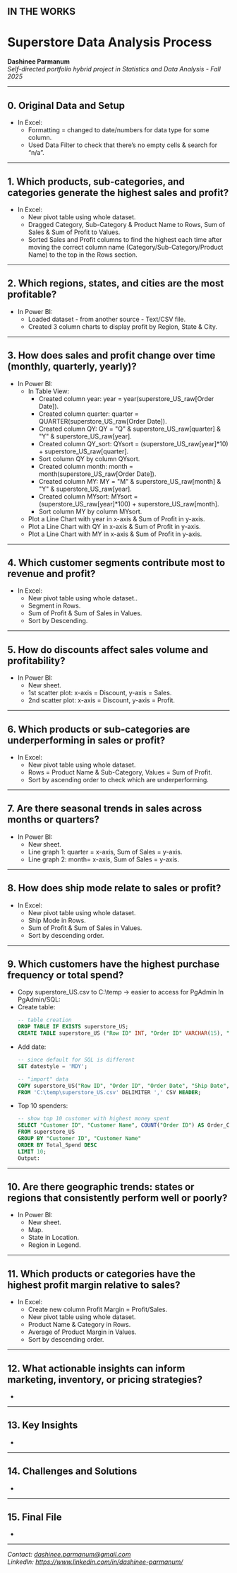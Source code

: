 ## IN THE WORKS

# Superstore Data Analysis Process

**Dashinee Parmanum**  
*Self-directed portfolio hybrid project in Statistics and Data Analysis - Fall 2025*

---
## 0. Original Data and Setup
- In Excel:
  - Formatting = changed to date/numbers for data type for some column.
  - Used Data Filter to check that there’s no empty cells & search for “n/a”.

---
## 1. Which products, sub-categories, and categories generate the highest sales and profit? 
- In Excel:
  - New pivot table using whole dataset.
  - Dragged Category, Sub-Category & Product Name to Rows, Sum of Sales & Sum of Profit to Values.
  - Sorted Sales and Profit columns to find the highest each time after moving the correct column name (Category/Sub-Category/Product Name) to the top in the Rows section.

---
## 2. Which regions, states, and cities are the most profitable?  
- In Power BI:
  - Loaded dataset - from another source - Text/CSV file.
  - Created 3 column charts to display profit by Region, State & City.

---
## 3. How does sales and profit change over time (monthly, quarterly, yearly)?  
- In Power BI:
  - In Table View:
    - Created column year: year = year(superstore_US_raw[Order Date]).
    - Created column quarter: quarter = QUARTER(superstore_US_raw[Order Date]).
    - Created column QY: QY = "Q" & superstore_US_raw[quarter] & "Y" & superstore_US_raw[year].
    - Created column QY_sort: QYsort = (superstore_US_raw[year]*10) + superstore_US_raw[quarter].
    - Sort column QY by column QYsort.
    - Created column month: month = month(superstore_US_raw[Order Date]).
    - Created column MY: MY = "M" & superstore_US_raw[month] & "Y" & superstore_US_raw[year].
    - Created column MYsort: MYsort = (superstore_US_raw[year]*100) + superstore_US_raw[month].
    - Sort column MY by column MYsort.
  - Plot a Line Chart with year in x-axis & Sum of Profit in y-axis.
  - Plot a Line Chart with QY in x-axis & Sum of Profit in y-axis.
  - Plot a Line Chart with MY in x-axis & Sum of Profit in y-axis.

---
## 4. Which customer segments contribute most to revenue and profit?
- In Excel:
  - New pivot table using whole dataset..
  - Segment in Rows.
  - Sum of Profit & Sum of Sales in Values.
  - Sort by Descending.

---
 ## 5. How do discounts affect sales volume and profitability?
- In Power BI:
  - New sheet.
  - 1st scatter plot: x-axis = Discount, y-axis = Sales.
  - 2nd scatter plot: x-axis = Discount, y-axis = Profit.

---
## 6. Which products or sub-categories are underperforming in sales or profit?
- In Excel:
  - New pivot table using whole dataset.
  - Rows = Product Name & Sub-Category, Values = Sum of Profit.
  - Sort by ascending order to check which are underperforming.

---
## 7. Are there seasonal trends in sales across months or quarters? 
- In Power BI:
  - New sheet.
  - Line graph 1: quarter = x-axis, Sum of Sales = y-axis.
  - Line graph 2: month= x-axis, Sum of Sales = y-axis.

---
## 8. How does ship mode relate to sales or profit?
- In Excel:
  - New pivot table using whole dataset.
  - Ship Mode in Rows.
  - Sum of Profit & Sum of Sales in Values.
  - Sort by descending order.

---
## 9. Which customers have the highest purchase frequency or total spend? 
- Copy superstore_US.csv to C:\temp -> easier to access for PgAdmin
In PgAdmin/SQL:
- Create table: 
   ```sql
  -- table creation
  DROP TABLE IF EXISTS superstore_US;
  CREATE TABLE superstore_US ("Row ID" INT, "Order ID" VARCHAR(15), "Order Date" DATE, "Ship Date" DATE, "Ship Mode" VARCHAR(20), "Customer ID" VARCHAR(10), "Customer Name" VARCHAR(100), Segment VARCHAR(15), Country VARCHAR(100), City VARCHAR(100), State VARCHAR(100), "Postal Code" VARCHAR(10), Region VARCHAR(10), "Product ID" VARCHAR(15), Category VARCHAR(100), "Sub-Category" VARCHAR(100), "Product Name" VARCHAR(255), Sales FLOAT, Quantity INT, Discount FLOAT, Profit FLOAT);
    ```
- Add date:
  ```sql
  -- since default for SQL is different
  SET datestyle = 'MDY';

  -- "import" data
  COPY superstore_US("Row ID", "Order ID", "Order Date", "Ship Date", "Ship Mode", "Customer ID", "Customer Name", Segment, Country, City, State,"Postal Code", Region, "Product ID", Category, "Sub-Category", "Product Name", Sales, Quantity, Discount, Profit) 
  FROM 'C:\temp\superstore_US.csv' DELIMITER ',' CSV HEADER;	
  ```
- Top 10 spenders: 
  ```sql
  -- show top 10 customer with highest money spent
  SELECT "Customer ID", "Customer Name", COUNT("Order ID") AS Order_Count, SUM(Sales) AS Total_Spend
  FROM superstore_US
  GROUP BY "Customer ID", "Customer Name"
  ORDER BY Total_Spend DESC
  LIMIT 10;
  Output:
  ```

---
## 10. Are there geographic trends: states or regions that consistently perform well or poorly?
- In Power BI:
  - New sheet.
  - Map.
  - State in Location.
  - Region in Legend.

---
## 11. Which products or categories have the highest profit margin relative to sales? 
- In Excel:
  - Create new column Profit Margin = Profit/Sales.
  - New pivot table using whole dataset.
  - Product Name & Category in Rows.
  - Average of Product Margin in Values.
  - Sort by descending order.

---
## 12. What actionable insights can inform marketing, inventory, or pricing strategies?  
- 

---
## 13. Key Insights
- 

---
## 14. Challenges and Solutions
- 

---
## 15. Final File
- 

---
*Contact: dashinee.parmanum@gmail.com*  
*LinkedIn: https://www.linkedin.com/in/dashinee-parmanum/*
